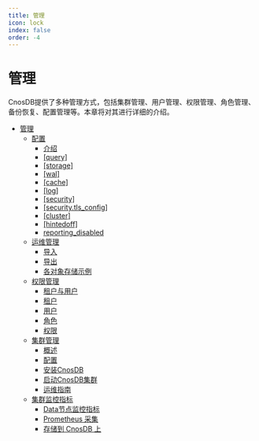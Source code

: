 ```yaml
---
title: 管理
icon: lock
index: false
order: -4
---
```



# 管理

CnosDB提供了多种管理方式，包括集群管理、用户管理、权限管理、角色管理、备份恢复、配置管理等。本章将对其进行详细的介绍。

- [管理](./README.md)  
    - [配置](./config.md)
      - [介绍](./config.md#介绍)
      - [[query]](./config.md#query)
      - [[storage]](./config.md#storage)
      - [[wal]](./config.md#wal)
      - [[cache]](./config.md#cache)
      - [[log]](./config.md#log)
      - [[security]](./config.md#security)
      - [[security.tls_config]](./config.md#securitytlsconfig)
      - [[cluster]](./config.md#cluster)
      - [[hintedoff]](./config.md#hintedoff)
      - [reporting_disabled](./config.md#reportingdisabled)
    - [运维管理](./operation_maintenance.md)
      - [导入](./operation_maintenance.md#导入)
      - [导出](./operation_maintenance.md#导出)
      - [各对象存储示例](./operation_maintenance.md#各对象存储示例)
    - [权限管理](./authority_management.md)
      - [租户与用户](./authority_management.md#租户与用户) 
      - [租户](./authority_management.md#租户)
      - [用户](./authority_management.md#用户)
      - [角色](./authority_management.md#租户角色)
      - [权限](./authority_management.md#权限)
    - [集群管理](./cluster.md)
      - [概述](./cluster.md#概述)
      - [配置](./cluster.md#配置)
      - [安装CnosDB](./cluster.md#安装cnosdb)
      - [启动CnosDB集群](./cluster.md#启动cnosdb集群)
      - [运维指南](./cluster.md#运维指南)
    - [集群监控指标](./metrics.md)
      - [Data节点监控指标](./metrics.md#data节点监控指标)
      - [Prometheus 采集](./metrics.md#prometheus-采集)
      - [存储到 CnosDB 上](./metrics.md#存储到cnosdb上)